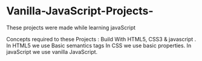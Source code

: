 # Vanilla-JavaScript-Projects-
These projects were made while learning javaScript

Concepts required to these Projects :
Build With HTML5,  CSS3 & javascript .
In HTML5 we use Basic semantics tags 
In CSS we use basic properties.
In javaScript we use vanilla JavaScript.
